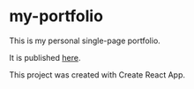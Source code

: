 my-portfolio
============

This is my personal single-page portfolio.

It is published [here](https://lililalilou.github.io/my-portfolio/).

This project was created with Create React App.
